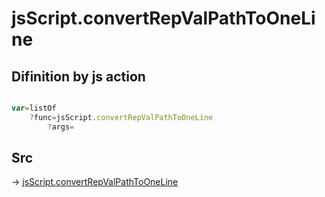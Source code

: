 # jsScript.convertRepValPathToOneLine

## Difinition by js action

```js.js

var=listOf
	?func=jsScript.convertRepValPathToOneLine
		?args=

```

## Src

-> [jsScript.convertRepValPathToOneLine](https://github.com/puutaro/CommandClick/blob/master/app/src/main/java/com/puutaro/commandclick/fragment_lib/terminal_fragment/js_interface/edit/JsScript.kt#L148)



